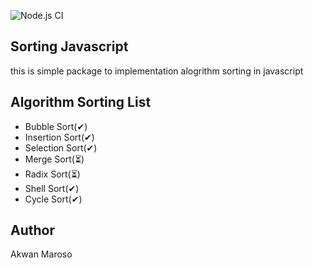 ![Node.js CI](https://github.com/akwanmaroso/sorting-js/workflows/Node.js%20CI/badge.svg?branch=master)

## Sorting Javascript

this is simple package to implementation alogrithm sorting in javascript

## Algorithm Sorting List

- Bubble Sort(✔)
- Insertion Sort(✔)
- Selection Sort(✔)
- Merge Sort(⏳)
- Radix Sort(⏳)
- Shell Sort(✔)
- Cycle Sort(✔)

## Author

Akwan Maroso

